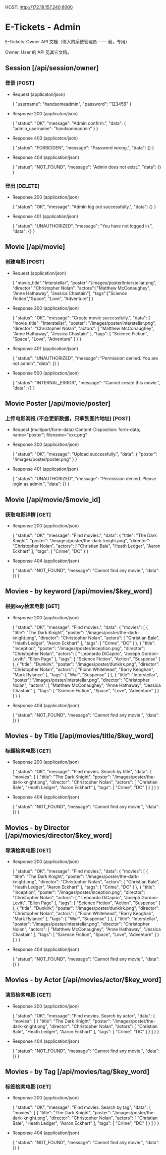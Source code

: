 HOST: http://172.18.157.240:8000

# E-Tickets - Admin

E-Tickets-Owner API 文档（伟大的系统管理员 —— 我，专用）

Owner, User 的 API 见其它文档。

## Session [/api/session/owner]

### 登录 [POST]

* Request (applicaton/json)

    {
        "username": "handsomeadmin",
        "password": "123456"
    }

* Response 200 (applicaton/json)

    {
        "status": "OK",
        "message": "Admin confirm.",
        "data": {
            "admin_username": "handsomeadmin"
        }
    }

* Response 403 (applicaton/json)

    {
        "status": "FORBIDDEN",
        "message": "Password wrong.",
        "data": {}
    }

* Response 404 (application/json)

    {
        "status": "NOT_FOUND",
        "message": "Admin does not exist.",
        "data": {}
    }

### 登出 [DELETE]

* Response 200 (application/json)

    {
        "status": "OK",
        "message": "Admin log out successfully.",
        "data": {}
    }

* Response 401 (application/json)

    {
        "status": "UNAUTHORIZED",
        "message": "You have not logged in.",
        "data": {}
    }

## Movie [/api/movie]

### 创建电影 [POST]

* Request (application/json)

    {
        "movie_title":"Interstellar",
        "poster":"/images/poster/interstellar.png",
        "director":"Christopher Nolan",
        "actors":["Matthew McConaughey", "Anne Hathaway", "Jessica Chastain"],
        "tags":["Science Fiction","Space", "Love", "Adventure"]
    }

* Response 200 (application/json)

    {
        "status": "OK",
        "message": "Create movie successfully.",
        "data": {
            "movie_title": "Interstellar",
            "poster": "/images/poster/interstellar.png",
            "director": "Christopher Nolan",
            "actors": [
                "Matthew McConaughey",
                "Anne Hathaway",
                "Jessica Chastain"
            ],
            "tags": [
                "Science Fiction",
                "Space",
                "Love",
                "Adventure"
            ]
        }
    }


* Response 401 (application/json)

    {
        "status": "UNAUTHORIZED",
        "message": "Permission denied. You are not admin",
        "data": {}
    }

* Response 500 (application/json)

    {
	    "status": "INTERNAL_ERROR",
		"message": "Cannot create this movie.",
		"data": {}
	}

## Movie Poster [/api/movie/poster]

### 上传电影海报 (不会更新数据，只拿到图片地址) [POST]

* Request (multipart/form-data)
    Content-Disposition: form-data; name="poster"; filename="xxx.png"

* Response 200 (application/json)

    {
        "status": "OK",
        "message": "Upload successfully.",
        "data": {
		    "poster": "/images/poster/poster.png"
		}
    }

* Response 401 (application/json)

    {
	    "status": "UNAUTHORIZED",
        "message": "Permission denied. Please login as admin.",
        "data": {}
	}


## Movie [/api/movie/$movie_id]

### 获取电影详情 [GET]

* Response 200 (application/json)

    {
	    "status": "OK",
        "message": "Find movies.",
		"data": {
			"title": "The Dark Knight",
			"poster": "/images/poster/the-dark-knight.png",
			"director": "Christopher Nolan",
			"actors": [
				"Christian Bale",
				"Heath Ledger",
				"Aaron Eckhart"
			],
			"tags": [
				"Crime",
				"DC"
		}
	}

* Response 404 (application/json)

    {
	    "status": "NOT_FOUND",
		"message": "Cannot find any movie.",
		"data": {}
	}

## Movies - by keyword [/api/movies/$key_word]

### 根据key检索电影 [GET]

* Response 200 (application/json)

    {
		"status": "OK",
		"message": "Find movies.",
		"data": {
			"movies": [
				{
					"title": "The Dark Knight",
					"poster": "/images/poster/the-dark-knight.png",
					"director": "Christopher Nolan",
					"actors": [
						"Christian Bale",
						"Heath Ledger",
						"Aaron Eckhart"
					],
					"tags": [
						"Crime",
						"DC"
					]
				},
				{
					"title": "Inception",
					"poster": "/images/poster/inception.png",
					"director": "Christopher Nolan",
					"actors": [
						" Leonardo DiCaprio",
						"Joseph Gordon-Levitt",
						"Ellen Page"
					],
					"tags": [
						"Science Fiction",
						"Action",
						"Suspense"
					]
				},
				{
					"title": "Dunkirk",
					"poster": "/images/poster/dunkirk.png",
					"director": "Christopher Nolan",
					"actors": [
						"Fionn Whitehead",
						"Barry Keoghan",
						"Mark Rylance"
					],
					"tags": [
						"War",
						"Suspense"
					]
				},
				{
					"title": "Interstellar",
					"poster": "/images/poster/interstellar.png",
					"director": "Christopher Nolan",
					"actors": [
						"Matthew McConaughey",
						"Anne Hathaway",
						"Jessica Chastain"
					],
					"tags": [
						"Science Fiction",
						"Space",
						"Love",
						"Adventure"
					]
				}
			]
		}
	}

* Response 404 (application/json)

    {
	    "status": "NOT_FOUND",
		"message": "Cannot find any movie.",
		"data": {}
	}

## Movies - by Title [/api/movies/title/$key_word]

### 标题检索电影 [GET]

* Response 200 (application/json)

    {
    	"status": "OK",
        "message": "Find movies. Search by title",
        "data": {
            "movies": [
                {
                    "title": "The Dark Knight",
                    "poster": "/images/poster/the-dark-knight.png",
                    "director": "Christopher Nolan",
                    "actors": [
                        "Christian Bale",
                        "Heath Ledger",
                        "Aaron Eckhart"
                    ],
                    "tags": [
                        "Crime",
                        "DC"
                    ]
                }
            ]
        }
	}

* Response 404 (application/json)

    {
	    "status": "NOT_FOUND",
		"message": "Cannot find any movie.",
		"data": {}
	}

## Movies - by Director [/api/movies/director/$key_word]

### 导演检索电影 [GET]

* Response 200 (application/json)

    {
		"status": "OK",
		"message": "Find movies.",
		"data": {
			"movies": [
				{
					"title": "The Dark Knight",
					"poster": "/images/poster/the-dark-knight.png",
					"director": "Christopher Nolan",
					"actors": [
						"Christian Bale",
						"Heath Ledger",
						"Aaron Eckhart"
					],
					"tags": [
						"Crime",
						"DC"
					]
				},
				{
					"title": "Inception",
					"poster": "/images/poster/inception.png",
					"director": "Christopher Nolan",
					"actors": [
						" Leonardo DiCaprio",
						"Joseph Gordon-Levitt",
						"Ellen Page"
					],
					"tags": [
						"Science Fiction",
						"Action",
						"Suspense"
					]
				},
				{
					"title": "Dunkirk",
					"poster": "/images/poster/dunkirk.png",
					"director": "Christopher Nolan",
					"actors": [
						"Fionn Whitehead",
						"Barry Keoghan",
						"Mark Rylance"
					],
					"tags": [
						"War",
						"Suspense"
					]
				},
				{
					"title": "Interstellar",
					"poster": "/images/poster/interstellar.png",
					"director": "Christopher Nolan",
					"actors": [
						"Matthew McConaughey",
						"Anne Hathaway",
						"Jessica Chastain"
					],
					"tags": [
						"Science Fiction",
						"Space",
						"Love",
						"Adventure"
					]
				}
			]
		}
	}

* Response 404 (application/json)

    {
	    "status": "NOT_FOUND",
		"message": "Cannot find any movie.",
		"data": {}
	}

## Movies - by Actor [/api/movies/actor/$key_word]

### 演员检索电影 [GET]

* Response 200 (application/json)

    {
    	"status": "OK",
        "message": "Find movies. Search by actor",
        "data": {
            "movies": [
                {
                    "title": "The Dark Knight",
                    "poster": "/images/poster/the-dark-knight.png",
                    "director": "Christopher Nolan",
                    "actors": [
                        "Christian Bale",
                        "Heath Ledger",
                        "Aaron Eckhart"
                    ],
                    "tags": [
                        "Crime",
                        "DC"
                    ]
                }
            ]
        }
	}

* Response 404 (application/json)

    {
	    "status": "NOT_FOUND",
		"message": "Cannot find any movie.",
		"data": {}
	}

## Movies - by Tag [/api/movies/tag/$key_word]

### 标签检索电影 [GET]

* Response 200 (application/json)

    {
    	"status": "OK",
        "message": "Find movies. Search by tag",
        "data": {
            "movies": [
                {
                    "title": "The Dark Knight",
                    "poster": "/images/poster/the-dark-knight.png",
                    "director": "Christopher Nolan",
                    "actors": [
                        "Christian Bale",
                        "Heath Ledger",
                        "Aaron Eckhart"
                    ],
                    "tags": [
                        "Crime",
                        "DC"
                    ]
                }
            ]
        }
	}

* Response 404 (application/json)

    {
	    "status": "NOT_FOUND",
		"message": "Cannot find any movie.",
		"data": {}
	}

